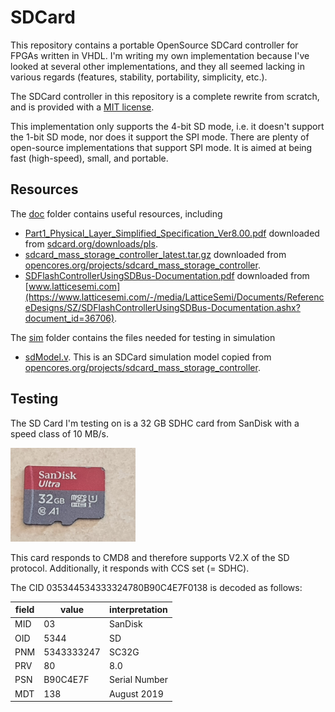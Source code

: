 # SDCard

This repository contains a portable OpenSource SDCard controller for FPGAs
written in VHDL.  I'm writing my own implementation because I've looked at
several other implementations, and they all seemed lacking in various regards
(features, stability, portability, simplicity, etc.).

The SDCard controller in this repository is a complete rewrite from scratch,
and is provided with a [MIT license](LICENSE).

This implementation only supports the 4-bit SD mode, i.e. it doesn't support
the 1-bit SD mode, nor does it support the SPI mode. There are plenty of
open-source implementations that support SPI mode. It is aimed at being
fast (high-speed), small, and portable.

## Resources
The [doc](doc) folder contains useful resources, including
* [Part1_Physical_Layer_Simplified_Specification_Ver8.00.pdf](doc/Part1_Physical_Layer_Simplified_Specification_Ver8.00.pdf)
  downloaded from [sdcard.org/downloads/pls](https://www.sdcard.org/downloads/pls).
* [sdcard_mass_storage_controller_latest.tar.gz](doc/sdcard_mass_storage_controller_latest.tar.gz)
  downloaded from [opencores.org/projects/sdcard_mass_storage_controller](https://opencores.org/projects/sdcard_mass_storage_controller).
* [SDFlashControllerUsingSDBus-Documentation.pdf](doc/SDFlashControllerUsingSDBus-Documentation.pdf)
  downloaded from [www.latticesemi.com](https://www.latticesemi.com/-/media/LatticeSemi/Documents/ReferenceDesigns/SZ/SDFlashControllerUsingSDBus-Documentation.ashx?document_id=36706).

The [sim](sim) folder contains the files needed for testing in simulation
* [sdModel.v](sim/sdModel.v). This is an SDCard simulation model copied from
  [opencores.org/projects/sdcard_mass_storage_controller](https://opencores.org/projects/sdcard_mass_storage_controller).

## Testing
The SD Card I'm testing on is a 32 GB SDHC card from SanDisk with a speed class of 10 MB/s.

<img src="sdcard.jpg" width="200">

This card responds to CMD8 and therefore supports V2.X of the SD protocol.
Additionally, it responds with CCS set (= SDHC).

The CID 035344534333324780B90C4E7F0138 is decoded as follows:

| field | value      | interpretation |
| ----- | ---------- | -------------- |
| MID   | 03         | SanDisk        |
| OID   | 5344       | SD             |
| PNM   | 5343333247 | SC32G          |
| PRV   | 80         | 8.0            |
| PSN   | B90C4E7F   | Serial Number  |
| MDT   | 138        | August 2019    |

